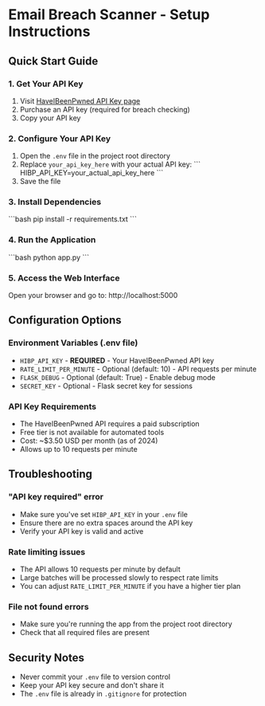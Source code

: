 # Email Breach Scanner - Setup Instructions

## Quick Start Guide

### 1. Get Your API Key
1. Visit [HaveIBeenPwned API Key page](https://haveibeenpwned.com/API/Key)
2. Purchase an API key (required for breach checking)
3. Copy your API key

### 2. Configure Your API Key
1. Open the `.env` file in the project root directory
2. Replace `your_api_key_here` with your actual API key:
   \`\`\`
   HIBP_API_KEY=your_actual_api_key_here
   \`\`\`
3. Save the file

### 3. Install Dependencies
\`\`\`bash
pip install -r requirements.txt
\`\`\`

### 4. Run the Application
\`\`\`bash
python app.py
\`\`\`

### 5. Access the Web Interface
Open your browser and go to: http://localhost:5000

## Configuration Options

### Environment Variables (.env file)
- `HIBP_API_KEY` - **REQUIRED** - Your HaveIBeenPwned API key
- `RATE_LIMIT_PER_MINUTE` - Optional (default: 10) - API requests per minute
- `FLASK_DEBUG` - Optional (default: True) - Enable debug mode
- `SECRET_KEY` - Optional - Flask secret key for sessions

### API Key Requirements
- The HaveIBeenPwned API requires a paid subscription
- Free tier is not available for automated tools
- Cost: ~$3.50 USD per month (as of 2024)
- Allows up to 10 requests per minute

## Troubleshooting

### "API key required" error
- Make sure you've set `HIBP_API_KEY` in your `.env` file
- Ensure there are no extra spaces around the API key
- Verify your API key is valid and active

### Rate limiting issues
- The API allows 10 requests per minute by default
- Large batches will be processed slowly to respect rate limits
- You can adjust `RATE_LIMIT_PER_MINUTE` if you have a higher tier plan

### File not found errors
- Make sure you're running the app from the project root directory
- Check that all required files are present

## Security Notes
- Never commit your `.env` file to version control
- Keep your API key secure and don't share it
- The `.env` file is already in `.gitignore` for protection
